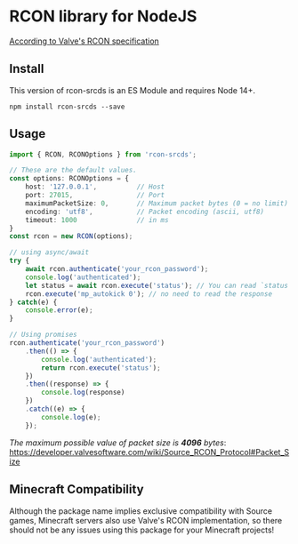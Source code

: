 # RCON library for NodeJS
[According to Valve's RCON specification](https://developer.valvesoftware.com/wiki/Source_RCON_Protocol)

## Install
This version of rcon-srcds is an ES Module and requires Node 14+.

```console
npm install rcon-srcds --save
```

## Usage
```typescript
import { RCON, RCONOptions } from 'rcon-srcds';

// These are the default values.
const options: RCONOptions = {
    host: '127.0.0.1',          // Host
    port: 27015,                // Port
    maximumPacketSize: 0,       // Maximum packet bytes (0 = no limit)
    encoding: 'utf8',           // Packet encoding (ascii, utf8)
    timeout: 1000               // in ms
}
const rcon = new RCON(options);

// using async/await
try {
    await rcon.authenticate('your_rcon_password');
    console.log('authenticated');
    let status = await rcon.execute('status'); // You can read `status` reponse
    rcon.execute('mp_autokick 0'); // no need to read the response
} catch(e) {
    console.error(e);
}

// Using promises
rcon.authenticate('your_rcon_password')
    .then(() => {
        console.log('authenticated');
        return rcon.execute('status');
    })
    .then((response) => {
        console.log(response)
    })
    .catch((e) => {
        console.log(e);
    });
```

*The maximum possible value of packet size is **4096** bytes*:
https://developer.valvesoftware.com/wiki/Source_RCON_Protocol#Packet_Size

## Minecraft Compatibility
Although the package name implies exclusive compatibility with Source games, Minecraft servers also use Valve's RCON
implementation, so there should not be any issues using this package for your Minecraft projects!
